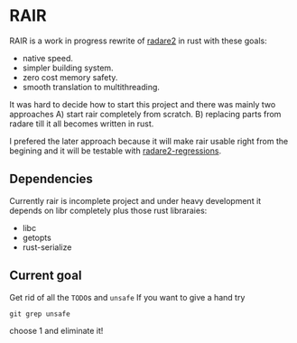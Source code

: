 # RAIR
RAIR is a work in progress rewrite of [radare2](github.com/radare/radare) in rust with these goals:
- native speed.
- simpler building system.
- zero cost memory safety.
- smooth translation to multithreading.

It was hard to decide how to start this project and there was mainly two approaches
A) start rair completely from scratch.
B) replacing parts from radare till it all becomes written in rust.

I prefered the later approach because it will make rair usable right from the begining and it will be testable with [radare2-regressions](https://github.com/radare/radare2-regressions).


## Dependencies
Currently rair is incomplete project and under heavy development it depends on libr completely plus those rust libraraies:
- libc
- getopts
- rust-serialize

## Current goal

Get rid of all the `TODO`s and `unsafe`
If you want to give a hand try
```
git grep unsafe
```
choose 1 and eliminate it!
